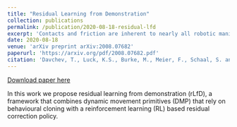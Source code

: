 ```yaml
---
title: "Residual Learning from Demonstration"
collection: publications
permalink: /publication/2020-08-18-residual-lfd
excerpt: 'Contacts and friction are inherent to nearly all robotic manipulation tasks. Through the motor skill of insertion, we study how robots can learn to cope when these attributes play a salient role. In this work we propose residual learning from demonstration (rLfD), a framework that combines dynamic movement primitives (DMP) that rely on behavioural cloning with a reinforcement learning (RL) based residual correction policy. The proposed solution is applied directly in task space and operates on the full pose of the robot. We show that rLfD outperforms alternatives and improves the generalisation abilities of DMPs. We evaluate this approach by training an agent to successfully perform both simulated and real world insertions of pegs, gears and plugs into respective sockets.'
date: 2020-08-18
venue: 'arXiv preprint arXiv:2008.07682'
paperurl: 'https://arxiv.org/pdf/2008.07682.pdf'
citation: 'Davchev, T., Luck, K.S., Burke, M., Meier, F., Schaal, S. and Ramamoorthy, S., 2020. Residual Learning from Demonstration. arXiv preprint arXiv:2008.07682.'
---
```


<a href='https://arxiv.org/pdf/2008.07682.pdf'>Download paper here</a>

In this work we propose residual learning from demonstration (rLfD), a framework that combines dynamic movement primitives (DMP) that rely on behavioural cloning with a reinforcement learning (RL) based residual correction policy.
